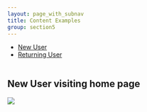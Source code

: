 ```yaml
---
layout: page_with_subnav
title: Content Examples
group: section5
---
```


<ul>
	<li><a href="#new">New User</a></li>
	<li><a href="#return">Returning User</a></li>
</ul>


<br/><a name="new"></a><h2 style="padding-top: 120px; margin-top: -120px;">New User visiting home page</h2>

<img src="{{ site.baseurl }}/concepts/images/vision_home_marked_new.png" style="max-width:200px;">







&nbsp;
<br/>
&nbsp;
&nbsp;
<br/>
&nbsp;



